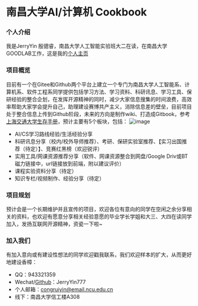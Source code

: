 # 南昌大学AI/计算机 Cookbook

### 个人介绍
我是JerryYin 殷骢睿，南昌大学人工智能实验班大二在读，在南昌大学GOODLAB工作，这是我的[个人主页](https://jerryyin777.github.io/)

### 项目概览
目前有一个在Gitee和Github两个平台上建立一个专门为南昌大学人工智能系、计算机系、软件工程系同学提供包括学习方法、学习资料、科研讯息、学习工具、保研经验的整合企划，在发挥开源精神的同时，减少大家信息搜集的时间浪费，高效率帮助大家学会提升自己，助理建设赛博共产主义，消除信息差的壁垒，目前项目处于整合信息上传到Github阶段，未来的方向是制作wiki、打造成Gitbook，参考[上海交通大学生存手册](https://survivesjtu.gitbook.io/survivesjtumanual/)，预计主要有5个板块，包括：
![image](https://user-images.githubusercontent.com/88324880/215309088-8dd0e714-568d-4662-8044-1bf1f976fb76.png)

* AI/CS学习路线经验/生活经验分享
* 科研讯息分享（校内/校外导师推荐）、考研、保研实验室推荐、【实习出国推荐（待定）】、竞赛红黑榜（欢迎锐评）
* 实用工具/网课资源推荐分享（软件、网课资源整合到网盘/Google Driv或BT磁力链接中，url链接放到前端，附以建议评价）
* 课程实验资料分享（待定）
* 知识专栏/视频制作、经验分享（待定）

### 项目规划
预计会是一个长期维护并且宣传的项目，欢迎各位有意向的同学在空闲之余分享相关的资料，也欢迎有愿意分享相关经验意愿的毕业学长学姐和大三、大四在读同学加入，发扬互联网开源精神，资瓷一下啦~

### 加入我们 
有加入意向或有建设性想法的同学欢迎戳我联系，我们欢迎样本的扩大，从而更好地建设香樟：
* QQ：943321359 
* Wechat/[Github](www.github.com/JerryYin777)：JerryYin777 
* 个人邮箱：[congruiyin@email.ncu.edu.cn](mailto:congruiyin@email.ncu.edu.cn)
* 线下：南昌大学信工楼A308

